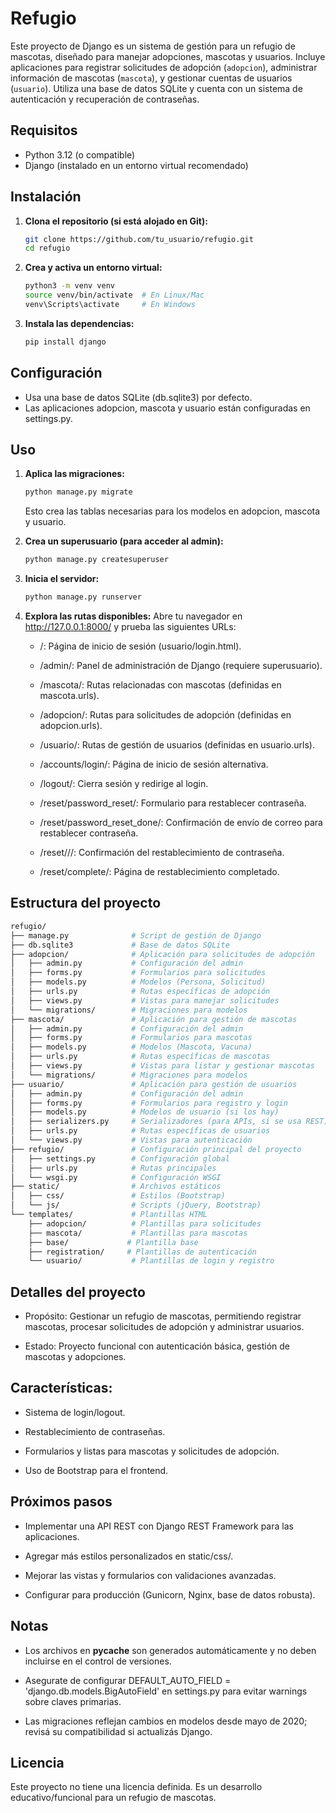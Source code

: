 # Refugio

Este proyecto de Django es un sistema de gestión para un refugio de mascotas, diseñado para manejar adopciones, mascotas y usuarios. Incluye aplicaciones para registrar solicitudes de adopción (`adopcion`), administrar información de mascotas (`mascota`), y gestionar cuentas de usuarios (`usuario`). Utiliza una base de datos SQLite y cuenta con un sistema de autenticación y recuperación de contraseñas.

## Requisitos
- Python 3.12 (o compatible)
- Django (instalado en un entorno virtual recomendado)

## Instalación

1. **Clona el repositorio (si está alojado en Git):**
    ```bash
    git clone https://github.com/tu_usuario/refugio.git
    cd refugio
    ```

2. **Crea y activa un entorno virtual:**
    ```bash
    python3 -m venv venv
    source venv/bin/activate  # En Linux/Mac
    venv\Scripts\activate     # En Windows
    ```

3. **Instala las dependencias:**
    ```bash
    pip install django
    ```

## Configuración
- Usa una base de datos SQLite (db.sqlite3) por defecto.
- Las aplicaciones adopcion, mascota y usuario están configuradas en settings.py.

## Uso
1. **Aplica las migraciones:**
    ```bash
    python manage.py migrate
    ```
    Esto crea las tablas necesarias para los modelos en adopcion, mascota y usuario.

2. **Crea un superusuario (para acceder al admin):**
    ```bash
    python manage.py createsuperuser
    ```

3. **Inicia el servidor:**
    ```bash
    python manage.py runserver
    ```

4. **Explora las rutas disponibles:**
    Abre tu navegador en http://127.0.0.1:8000/ y prueba las siguientes URLs:
      - /: Página de inicio de sesión (usuario/login.html).

      - /admin/: Panel de administración de Django (requiere superusuario).

      - /mascota/: Rutas relacionadas con mascotas (definidas en mascota.urls).

      - /adopcion/: Rutas para solicitudes de adopción (definidas en adopcion.urls).

      - /usuario/: Rutas de gestión de usuarios (definidas en usuario.urls).

      - /accounts/login/: Página de inicio de sesión alternativa.

      - /logout/: Cierra sesión y redirige al login.

      - /reset/password_reset/: Formulario para restablecer contraseña.

      - /reset/password_reset_done/: Confirmación de envío de correo para restablecer contraseña.

      - /reset/<uidb64>/<token>/: Confirmación del restablecimiento de contraseña.

      - /reset/complete/: Página de restablecimiento completado.

## Estructura del proyecto
```bash
refugio/
├── manage.py              # Script de gestión de Django
├── db.sqlite3             # Base de datos SQLite
├── adopcion/              # Aplicación para solicitudes de adopción
│   ├── admin.py           # Configuración del admin
│   ├── forms.py           # Formularios para solicitudes
│   ├── models.py          # Modelos (Persona, Solicitud)
│   ├── urls.py            # Rutas específicas de adopción
│   ├── views.py           # Vistas para manejar solicitudes
│   └── migrations/        # Migraciones para modelos
├── mascota/               # Aplicación para gestión de mascotas
│   ├── admin.py           # Configuración del admin
│   ├── forms.py           # Formularios para mascotas
│   ├── models.py          # Modelos (Mascota, Vacuna)
│   ├── urls.py            # Rutas específicas de mascotas
│   ├── views.py           # Vistas para listar y gestionar mascotas
│   └── migrations/        # Migraciones para modelos
├── usuario/               # Aplicación para gestión de usuarios
│   ├── admin.py           # Configuración del admin
│   ├── forms.py           # Formularios para registro y login
│   ├── models.py          # Modelos de usuario (si los hay)
│   ├── serializers.py     # Serializadores (para APIs, si se usa REST)
│   ├── urls.py            # Rutas específicas de usuarios
│   └── views.py           # Vistas para autenticación
├── refugio/               # Configuración principal del proyecto
│   ├── settings.py        # Configuración global
│   ├── urls.py            # Rutas principales
│   └── wsgi.py            # Configuración WSGI
├── static/                # Archivos estáticos
│   ├── css/               # Estilos (Bootstrap)
│   └── js/                # Scripts (jQuery, Bootstrap)
└── templates/             # Plantillas HTML
    ├── adopcion/          # Plantillas para solicitudes
    ├── mascota/           # Plantillas para mascotas
    ├── base/             # Plantilla base
    ├── registration/     # Plantillas de autenticación
    └── usuario/           # Plantillas de login y registro
```
## Detalles del proyecto
- Propósito: Gestionar un refugio de mascotas, permitiendo registrar mascotas, procesar solicitudes de adopción y administrar usuarios.

- Estado: Proyecto funcional con autenticación básica, gestión de mascotas y adopciones.

## Características:
- Sistema de login/logout.

- Restablecimiento de contraseñas.

- Formularios y listas para mascotas y solicitudes de adopción.

- Uso de Bootstrap para el frontend.

## Próximos pasos
- Implementar una API REST con Django REST Framework para las aplicaciones.

- Agregar más estilos personalizados en static/css/.

- Mejorar las vistas y formularios con validaciones avanzadas.

- Configurar para producción (Gunicorn, Nginx, base de datos robusta).

## Notas
- Los archivos en __pycache__ son generados automáticamente y no deben incluirse en el control de versiones.

- Asegurate de configurar DEFAULT_AUTO_FIELD = 'django.db.models.BigAutoField' en settings.py para evitar warnings sobre claves primarias.

- Las migraciones reflejan cambios en modelos desde mayo de 2020; revisá su compatibilidad si actualizás Django.

## Licencia
Este proyecto no tiene una licencia definida. Es un desarrollo educativo/funcional para un refugio de mascotas.

